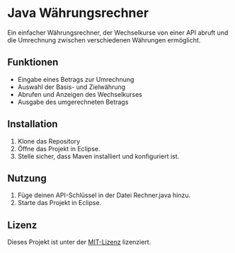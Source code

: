 # Java Währungsrechner

Ein einfacher Währungsrechner, der Wechselkurse von einer API abruft und die Umrechnung zwischen verschiedenen Währungen ermöglicht.

## Funktionen

- Eingabe eines Betrags zur Umrechnung
- Auswahl der Basis- und Zielwährung
- Abrufen und Anzeigen des Wechselkurses
- Ausgabe des umgerechneten Betrags

## Installation

1. Klone das Repository
2. Öffne das Projekt in Eclipse.
3. Stelle sicher, dass Maven installiert und konfiguriert ist.

## Nutzung
1. Füge deinen API-Schlüssel in der Datei Rechner.java hinzu.
2. Starte das Projekt in Eclipse.

## Lizenz
Dieses Projekt ist unter der [MIT-Lizenz](LICENSE) lizenziert.
